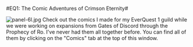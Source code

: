 #EQ1: The Comic Adventures of Crimson Eternity#

![panel-6l.jpg](http://westkarana.com/wp-content/uploads/2007/06/panel-6l.jpg)
Check out the comics I made for my EverQuest 1 guild while we were working on expansions from Gates of Discord through the Prophecy of Ro. I've never had them all together before. You can find all of them by clicking on the "Comics" tab at the top of this window.
